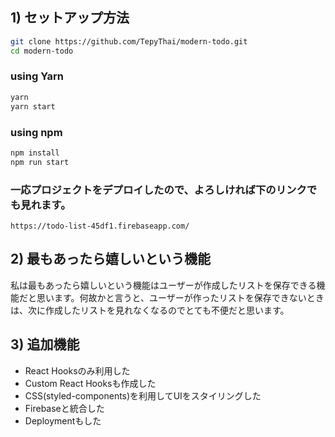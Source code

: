 ## 1) セットアップ方法
```bash
git clone https://github.com/TepyThai/modern-todo.git
cd modern-todo
```
### using Yarn
```bash
yarn
yarn start
```
### using npm
```bash
npm install
npm run start
```

### 一応プロジェクトをデプロイしたので、よろしければ下のリンクでも見れます。
```
https://todo-list-45df1.firebaseapp.com/
```

## 2) 最もあったら嬉しいという機能

私は最もあったら嬉しいという機能はユーザーが作成したリストを保存できる機能だと思います。何故かと言うと、ユーザーが作ったリストを保存できないときは、次に作成したリストを見れなくなるのでとても不便だと思います。

## 3) 追加機能
- React Hooksのみ利用した
- Custom React Hooksも作成した
- CSS(styled-components)を利用してUIをスタイリングした
- Firebaseと統合した
- Deploymentもした

